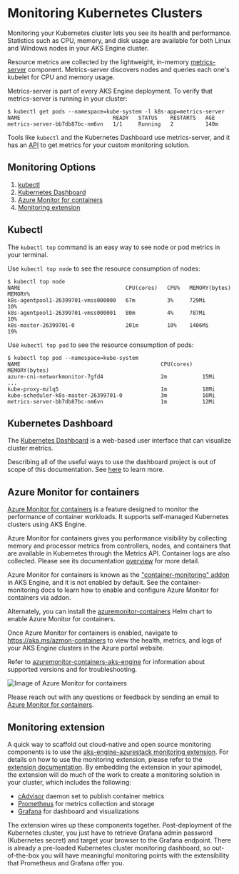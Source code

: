# Monitoring Kubernetes Clusters

Monitoring your Kubernetes cluster lets you see its health and performance. Statistics such as CPU, memory, and disk usage are available for both Linux and Windows nodes in your AKS Engine cluster.

Resource metrics are collected by the lightweight, in-memory [metrics-server][] component. Metrics-server discovers nodes and queries each one's kubelet for CPU and memory usage.

Metrics-server is part of every AKS Engine deployment. To verify that metrics-server is running in your cluster:

```shell
$ kubectl get pods --namespace=kube-system -l k8s-app=metrics-server
NAME                             READY   STATUS    RESTARTS   AGE
metrics-server-bb7db87bc-nm6vn   1/1     Running   2          140m
```

Tools like `kubectl` and the Kubernetes Dashboard use metrics-server, and it has an [API][metrics-server-api] to get metrics for your custom monitoring solution.

## Monitoring Options

1. [kubectl](#kubectl)
1. [Kubernetes Dashboard](#kubernetes-dashboard)
1. [Azure Monitor for containers](#azure-monitor-for-containers)
1. [Monitoring extension](#monitoring-extension)

## Kubectl

The `kubectl top` command is an easy way to see node or pod metrics in your terminal.

Use `kubectl top node` to see the resource consumption of nodes:

```shell
$ kubectl top node
NAME                                 CPU(cores)   CPU%   MEMORY(bytes)   MEMORY%
k8s-agentpool1-26399701-vmss000000   67m          3%     729Mi           10%
k8s-agentpool1-26399701-vmss000001   80m          4%     787Mi           10%
k8s-master-26399701-0                201m         10%    1406Mi          19%
```

Use `kubectl top pod` to see the resource consumption of pods:

```shell
$ kubectl top pod --namespace=kube-system
NAME                                            CPU(cores)   MEMORY(bytes)
azure-cni-networkmonitor-7gfd4                  2m           15Mi
...
kube-proxy-mzlq5                                1m           18Mi
kube-scheduler-k8s-master-26399701-0            3m           16Mi
metrics-server-bb7db87bc-nm6vn                  1m           12Mi
```

## Kubernetes Dashboard

The [Kubernetes Dashboard][kubernetes-dashboard] is a web-based user interface that can visualize cluster metrics.

Describing all of the useful ways to use the dashboard project is out of scope of this documentation. See [here](https://github.com/kubernetes/dashboard) to learn more.

## Azure Monitor for containers

[Azure Monitor for containers][azure-monitor-for-containers] is a feature designed to monitor the performance of container workloads. It supports self-managed Kubernetes clusters using AKS Engine.

Azure Monitor for containers gives you performance visibility by collecting memory and processor metrics from controllers, nodes, and containers that are available in Kubernetes through the Metrics API. Container logs are also collected. Please see its documentation [overview][azure-monitor-for-containers] for more detail.

Azure Monitor for containers is known as the ["container-monitoring" addon][container-monitoring-addon] in AKS Engine, and it is not enabled by default. See the container-monitoring docs to learn how to enable and configure Azure Monitor for containers via addon.

Alternately, you can install the [azuremonitor-containers][] Helm chart to enable Azure Monitor for containers.

Once Azure Monitor for containers is enabled, navigate to https://aka.ms/azmon-containers to view the health, metrics, and logs of your AKS Engine clusters in the Azure portal website.

Refer to [azuremonitor-containers-aks-engine](https://github.com/Microsoft/OMS-docker/blob/aks-engine/README.md) for information about supported versions and for troubleshooting.

![Image of Azure Monitor for containers](../static/img/azure_monitor_aks_engine.png)

Please reach out with any questions or feedback by sending an email to [Azure Monitor for containers](mailto:askcoin@microsoft.com).

## Monitoring extension

A quick way to scaffold out cloud-native and open source monitoring components is to use the [aks-engine-azurestack monitoring extension](https://github.com/Azure/aks-engine/tree/master/extensions/prometheus-grafana-k8s). For details on how to use the monitoring extension, please refer to the [extension documentation](https://github.com/Azure/aks-engine/tree/master/extensions/prometheus-grafana-k8s). By embedding the extension in your apimodel, the extension will do much of the work to create a monitoring solution in your cluster, which includes the following:

- [cAdvisor](https://github.com/google/cadvisor) daemon set to publish container metrics
- [Prometheus](https://prometheus.io/) for metrics collection and storage
- [Grafana](https://grafana.com/) for dashboard and visualizations

The extension wires up these components together. Post-deployment of the Kubernetes cluster, you just have to retrieve Grafana admin password (Kubernetes secret) and target your browser to the Grafana endpoint. There is already a pre-loaded Kubernetes cluster monitoring dashboard, so out-of-the-box you will have meaningful monitoring points with the extensibility that Prometheus and Grafana offer you.


[azure-monitor-for-containers]: https://docs.microsoft.com/en-us/azure/azure-monitor/insights/container-insights-overview
[azuremonitor-containers]: https://github.com/helm/charts/tree/master/incubator/azuremonitor-containers
[container-monitoring-addon]: ../../examples/addons/container-monitoring/README.md
[creating-a-sample-user]: https://github.com/kubernetes/dashboard/blob/master/docs/user/access-control/creating-sample-user.md
[kubernetes-dashboard]: https://kubernetes.io/docs/tasks/access-application-cluster/web-ui-dashboard/
[metrics-server]: https://github.com/kubernetes-sigs/metrics-server
[metrics-server-api]: https://github.com/kubernetes/metrics/blob/master/pkg/apis/metrics/v1beta1/types.go
[web-ui-dashboard]: https://kubernetes.io/docs/tasks/access-application-cluster/web-ui-dashboard/
